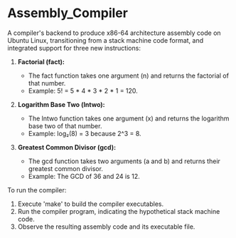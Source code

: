 # Assembly_Compiler

A compiler's backend to produce x86-64 architecture assembly code on Ubuntu Linux, transitioning from a stack machine code format, and integrated support for three new instructions:

1. **Factorial (fact):**
   - The fact function takes one argument (n) and returns the factorial of that number.
   - Example: 5! = 5 * 4 * 3 * 2 * 1 = 120.

2. **Logarithm Base Two (lntwo):**
   - The lntwo function takes one argument (x) and returns the logarithm base two of that number.
   - Example: log₂(8) = 3 because 2^3 = 8.

3. **Greatest Common Divisor (gcd):**
   - The gcd function takes two arguments (a and b) and returns their greatest common divisor.
   - Example: The GCD of 36 and 24 is 12.

To run the compiler:

1. Execute 'make' to build the compiler executables.
2. Run the compiler program, indicating the hypothetical stack machine code.
3. Observe the resulting assembly code and its executable file.
